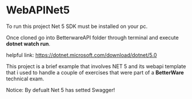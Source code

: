 # WebAPINet5

To run this project Net 5 SDK must be installed on your pc.

Once cloned go into BetterwareAPI folder  through terminal and execute **dotnet watch run**.

helpful link:
https://dotnet.microsoft.com/download/dotnet/5.0 

This project is a brief example that involves NET 5 and its webapi template that i used to handle a couple of exercises that were part of a **BetterWare** technical exam.

Notice:
By defualt Net 5 has setted Swagger!



